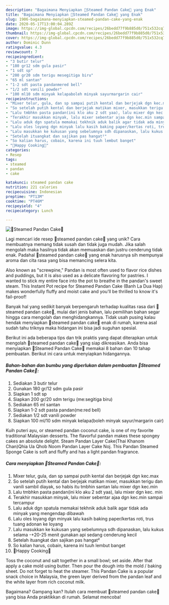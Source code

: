 ```yaml
---
description: "Bagaimana Menyiapkan 🌿Steamed Pandan Cake🌿 yang Enak"
title: "Bagaimana Menyiapkan 🌿Steamed Pandan Cake🌿 yang Enak"
slug: 1906-bagaimana-menyiapkan-steamed-pandan-cake-yang-enak
date: 2020-05-17T13:00:04.289Z
image: https://img-global.cpcdn.com/recipes/26bedd77f9b885d0/751x532cq70/🌿steamed-pandan-cake🌿-foto-resep-utama.jpg
thumbnail: https://img-global.cpcdn.com/recipes/26bedd77f9b885d0/751x532cq70/🌿steamed-pandan-cake🌿-foto-resep-utama.jpg
cover: https://img-global.cpcdn.com/recipes/26bedd77f9b885d0/751x532cq70/🌿steamed-pandan-cake🌿-foto-resep-utama.jpg
author: Dominic Dunn
ratingvalue: 4.3
reviewcount: 7
recipeingredient:
- "3 butir telur"
- "180 gr12 sdm gula pasir"
- "1 sdt sp"
- "200 gr20 sdm terigu mesegitiga biru"
- "65 ml santan"
- "1-2 sdt pasta pandanmered bell"
- "1/2 sdt vanili powder"
- "100 ml10 sdm minyak kelapaboleh minyak sayurmargarin cair"
recipeinstructions:
- "Mixer telur, gula, dan sp sampai putih kental dan berjejak dgn kec.max"
- "So setelah putih kental dan berjejak matikan mixer, masukkan terigu dan vanili sambil diayak, so habis itu tmbhin santan lalu mixer dgn kec.min"
- "Lalu tmbhkn pasta pandan(ini klo aku 2 sdt yaa), lalu mixer dgn kec. min"
- "Terakhir masukkan minyak, lalu mixer sebentar ajaa dgn kec.min sampai tercampur"
- "Lalu aduk dgn spatula memakai tekhnik aduk balik agar tidak ada minyak yang mengendap dibawah"
- "Lalu oles loyang dgn minyak lalu kasih baking paper/kertas roti, trus tuang adonan ke loyang"
- "Lalu masukkan ke kukusan yang sebelumnya sdh dipanaskan, lalu kukus selama -+20-25 menit gunakan api sedang cenderung kecil"
- "Setelah ituangkat dan sajikan pas hangat²"
- "So kalian harus, cobain, karena ini tuuh lembut banget"
- "💖Happy Cooking💖"
categories:
- Resep
tags:
- steamed
- pandan
- cake

katakunci: steamed pandan cake 
nutrition: 221 calories
recipecuisine: Indonesian
preptime: "PT13M"
cooktime: "PT46M"
recipeyield: "4"
recipecategory: Lunch

---
```



![🌿Steamed Pandan Cake🌿](https://img-global.cpcdn.com/recipes/26bedd77f9b885d0/751x532cq70/🌿steamed-pandan-cake🌿-foto-resep-utama.jpg)

Lagi mencari ide resep 🌿steamed pandan cake🌿 yang unik? Cara membuatnya memang tidak susah dan tidak juga mudah. Jika salah mengolah maka hasilnya tidak akan memuaskan dan justru cenderung tidak enak. Padahal 🌿steamed pandan cake🌿 yang enak harusnya sih mempunyai aroma dan cita rasa yang bisa memancing selera kita.

Also known as &#34;screwpine,&#34; Pandan is most often used to flavor rice dishes and puddings, but it is also used as a delicate flavoring for pastries. I wanted to stick my entire face into the pot to breathe in the pandan&#39;s sweet steam. This Instant Pot recipe for Steamed Pandan Cake (Banh La Dua Hap) makes wonderfully fluffy and moist cake and you&#39;ll be thrilled to know it&#39;s fail-proof!

Banyak hal yang sedikit banyak berpengaruh terhadap kualitas rasa dari 🌿steamed pandan cake🌿, mulai dari jenis bahan, lalu pemilihan bahan segar hingga cara mengolah dan menghidangkannya. Tidak usah pusing kalau hendak menyiapkan 🌿steamed pandan cake🌿 enak di rumah, karena asal sudah tahu triknya maka hidangan ini bisa jadi suguhan spesial.


Berikut ini ada beberapa tips dan trik praktis yang dapat diterapkan untuk mengolah 🌿steamed pandan cake🌿 yang siap dikreasikan. Anda bisa menyiapkan 🌿Steamed Pandan Cake🌿 memakai 8 bahan dan 10 tahap pembuatan. Berikut ini cara untuk menyiapkan hidangannya.

<!--inarticleads1-->

##### Bahan-bahan dan bumbu yang diperlukan dalam pembuatan 🌿Steamed Pandan Cake🌿:

1. Sediakan 3 butir telur
1. Gunakan 180 gr/12 sdm gula pasir
1. Siapkan 1 sdt sp
1. Siapkan 200 gr/20 sdm terigu (me:segitiga biru)
1. Sediakan 65 ml santan
1. Siapkan 1-2 sdt pasta pandan(me:red bell)
1. Sediakan 1/2 sdt vanili powder
1. Siapkan 100 ml/10 sdm minyak kelapa(boleh minyak sayur/margarin cair)


Kuih puteri ayu, or steamed pandan coconut cake, is one of my favorite traditional Malaysian desserts. The flavorful pandan makes these spongey cakes an absolute delight. Steam Pandan Layer Cake(Thai Khanom Chan)Qhia Ua Qhob Noom Pandan Layer Cake Noj. This Pandan Steamed Sponge Cake is soft and fluffy and has a light pandan fragrance. 

<!--inarticleads2-->

##### Cara menyiapkan 🌿Steamed Pandan Cake🌿:

1. Mixer telur, gula, dan sp sampai putih kental dan berjejak dgn kec.max
1. So setelah putih kental dan berjejak matikan mixer, masukkan terigu dan vanili sambil diayak, so habis itu tmbhin santan lalu mixer dgn kec.min
1. Lalu tmbhkn pasta pandan(ini klo aku 2 sdt yaa), lalu mixer dgn kec. min
1. Terakhir masukkan minyak, lalu mixer sebentar ajaa dgn kec.min sampai tercampur
1. Lalu aduk dgn spatula memakai tekhnik aduk balik agar tidak ada minyak yang mengendap dibawah
1. Lalu oles loyang dgn minyak lalu kasih baking paper/kertas roti, trus tuang adonan ke loyang
1. Lalu masukkan ke kukusan yang sebelumnya sdh dipanaskan, lalu kukus selama -+20-25 menit gunakan api sedang cenderung kecil
1. Setelah ituangkat dan sajikan pas hangat²
1. So kalian harus, cobain, karena ini tuuh lembut banget
1. 💖Happy Cooking💖


Toss the coconut and salt together in a small bowl; set aside. After that apply a cake mold using butter. Then pour the dough into the mold / baking sheet. Do not forget to heat the steamer. This Pandan Cake is a popular snack choice in Malaysia, the green layer derived from the pandan leaf and the white layer from rich coconut milk. 

Bagaimana? Gampang kan? Itulah cara membuat 🌿steamed pandan cake🌿 yang bisa Anda praktikkan di rumah. Selamat mencoba!
